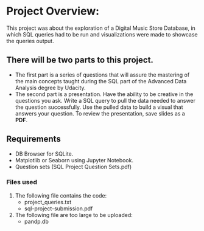 # Project Overview:

This project was about the exploration of a Digital Music Store Database, in which SQL queries had to be run and visualizations were made to showcase the queries output. 

## There will be two parts to this project.

* The first part is a series of questions that will assure the mastering of the main concepts taught during the SQL part of the Advanced Data Analysis degree by Udacity.
* The second part is a presentation. Have the ability to be creative in the questions you ask. Write a SQL query to pull the data needed to answer the question successfully. Use the pulled data to build a visual that answers your question. To review the presentation, save slides as a **PDF**.

## Requirements
* DB Browser for SQLite.
* Matplotlib or Seaborn using Jupyter Notebook.
* Question sets (SQL Project Question Sets.pdf)

### Files used
1. The following file contains the code:
   * project_queries.txt
   * sql-project-submission.pdf
2. The following file are too large to be uploaded:
   * pandp.db
